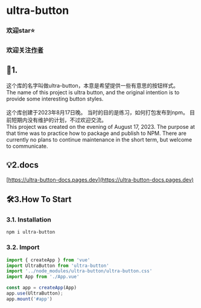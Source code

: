 # ultra-button

### 欢迎star⭐

### 欢迎关注[作者](https://github.com/heygsc)

## 🎨1.
这个库的名字叫做ultra-button，本意是希望提供一些有意思的按钮样式。
<br>
The name of this project is ultra button, and the original intention is to provide some interesting button styles.
<br>
<br>
这个库创建于2023年8月17日晚。
当时的目的是练习，如何打包发布到npm。
目前短期内没有维护的计划，不过欢迎交流。
<br>
This project was created on the evening of August 17, 2023.
The purpose at that time was to practice how to package and publish to NPM.
There are currently no plans to continue maintenance in the short term, 
but welcome to communicate.

## 💡2.docs 
[https://ultra-button-docs.pages.dev](https://ultra-button-docs.pages.dev)

## 🛠️3.How To Start

### 3.1. Installation

```shell
npm i ultra-button
```

### 3.2. Import

```js
import { createApp } from 'vue'
import UltraButton from 'ultra-button'
import '../node_modules/ultra-button/ultra-button.css'
import App from './App.vue'

const app = createApp(App)
app.use(UltraButton);
app.mount('#app')
```
